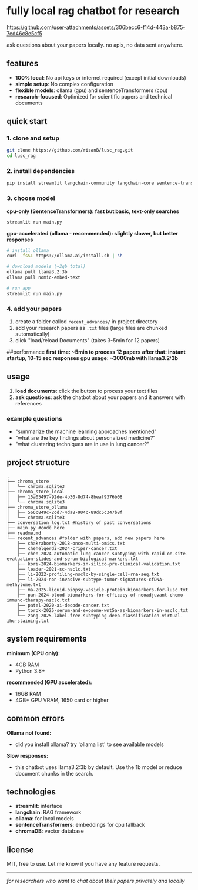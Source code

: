 # fully local rag chatbot for research

https://github.com/user-attachments/assets/306becc6-f14d-443a-b875-7ed46c8e5cf5

ask questions about your papers locally. no apis, no data sent anywhere.

## features

- **100% local**: No api keys or internet required (except initial downloads)
- **simple setup**: No complex configuration
- **flexible models**: ollama (gpu) and sentenceTransformers (cpu)
- **research-focused**: Optimized for scientific papers and technical documents

## quick start

### 1. clone and setup
```bash
git clone https://github.com/rizanB/lusc_rag.git
cd lusc_rag
```

### 2. install dependencies
```bash
pip install streamlit langchain-community langchain-core sentence-transformers chromadb
```

### 3. choose model

**cpu-only (SentenceTransformers): fast but basic, text-only searches**
```bash
streamlit run main.py
```

**gpu-accelerated (ollama - recommended): slightly slower, but better responses**
```bash
# install ollama
curl -fsSL https://ollama.ai/install.sh | sh

# download models (~2gb total)
ollama pull llama3.2:3b
ollama pull nomic-embed-text

# run app
streamlit run main.py
```

### 4. add your papers
1. create a folder called `recent_advances/` in project directory
2. add your research papers as `.txt` files (large files are chunked automatically)
3. click "load/reload Documents" (takes 3-5min for 12 papers)

##performance
**first time: ~5min to process 12 papers**
**after that: instant startup, 10-15 sec responses**
**gpu usage: ~3000mb with llama3.2:3b**

## usage

1. **load documents**: click the button to process your text files
2. **ask questions**: ask the chatbot about your papers and it answers with references

### example questions
- "summarize the machine learning approaches mentioned"
- "what are the key findings about personalized medicine?"
- "what clustering techniques are in use in lung cancer?"

## project structure

```
.
├── chroma_store
│   └── chroma.sqlite3
├── chroma_store_local
│   ├── 15a05497-92de-4b30-8d74-8beaf9376b08
│   └── chroma.sqlite3
├── chroma_store_ollama
│   ├── 566c849c-2cd7-4da8-904c-89dc5c347b8f
│   └── chroma.sqlite3
├── conversation_log.txt #history of past conversations
├── main.py #code here
├── readme.md
└── recent_advances #folder with papers, add new papers here
    ├── chakraborty-2018-onco-multi-omics.txt
    ├── chehelgerdi-2024-cripsr-cancer.txt
    ├── chen-2024-automatic-lung-cancer-subtyping-with-rapid-on-site-evaluation-slides-and-serum-biological-markers.txt
    ├── kori-2024-biomarkers-in-silico-pre-clinical-validation.txt
    ├── leader-2021-sc-nsclc.txt
    ├── li-2022-profiling-nsclc-by-single-cell-rna-seq.txt
    ├── li-2024-non-invasive-subtype-tumor-signatures-cfDNA-methylome.txt
    ├── ma-2025-liquid-biopsy-vesicle-protein-biomarkers-for-lusc.txt
    ├── pan-2024-blood-biomarkers-for-efficacy-of-neoadjuvant-chemo-immuno-therapy-nsclc.txt
    ├── patel-2020-ai-decode-cancer.txt
    ├── torok-2025-serum-and-exosome-wnt5a-as-biomarkers-in-nsclc.txt
    └── zang-2025-label-free-subtyping-deep-classification-virtual-ihc-staining.txt
```

## system requirements

**minimum (CPU only):**
- 4GB RAM
- Python 3.8+

**recommended (GPU accelerated):**
- 16GB RAM
- 4GB+ GPU VRAM, 1650 card or higher

## common errors

**Ollama not found:**
- did you install ollama? try 'ollama list' to see available models

**Slow responses:**
- this chatbot uses llama3.2:3b by default. Use the 1b model or reduce document chunks in the search.

## technologies

- **streamlit**: interface
- **langchain**: RAG framework
- **ollama**: for local models
- **sentenceTransformers**: embeddings for cpu fallback
- **chromaDB**: vector database

## license

MIT, free to use. 
Let me know if you have any feature requests.

---

*for researchers who want to chat about their papers privately and locally*
